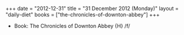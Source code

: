 +++
date = "2012-12-31"
title = "31 December 2012 (Monday)"
layout = "daily-diet"
books = ["the-chronicles-of-downton-abbey"]
+++


* Book: The Chronicles of Downton Abbey {H} /f/
